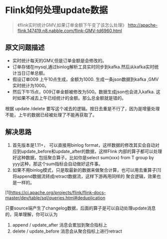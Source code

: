 # Flink如何处理update数据

> 《flink实时统计GMV,如果订单金额下午变了该怎么处理》 http://apache-flink.147419.n8.nabble.com/flink-GMV-td6960.html

## 原文问题描述
- 实时统计每天的GMV,但是订单金额是会修改的。
- 订单存储在mysql,通过binlog解析工具实时同步到kafka.然后从kafka实时统计当日订单总额。
- 假设订单009 上午10点生成，金额为1000. 生成一条json数据到kafka ,GMV实时统计为1000。
- 然后下午15点，009订单金额被修改为500。数据生成json也会进入kafka. 这时如果不减去上午已经统计的金额。那么总金额就是错的。

根据 update /delete 要写这个减去的逻辑。按日去重是不行了，因为是增量处理不能，上午的数据已经被处理了不能再获取了。

## 解决思路
1. 首先版本是1.11+， 可以直接用binlog
format，这样数据的修改其实会自动对应到update_before和update_after的数据，这样Flink
  内部的算子都可以处理好这种数据，包括聚合算子。比如你是select sum(xxx) from T group by
yyy这种，那这个sum指标会自动做好这件事。
2. 如果不用binlog模式，只是取最新的数据来做聚合计算，也可以用去重算子[1] 将append数据流转成retract数据流，这样下游再用同样的
  聚合逻辑，效果也是一样的。

[1]https://ci.apache.org/projects/flink/flink-docs-master/dev/table/sql/queries.html#deduplication

只要source端产生了changelog数据，后面的算子是可以自动处理update消息的，简单理解，你可以认为
1. append / update_after 消息会累加到聚合指标上
2. delete / update_before 消息会从聚合指标上进行retract